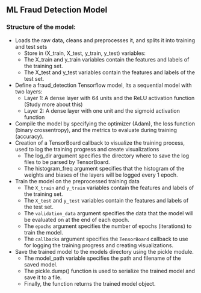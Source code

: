 
## ML Fraud Detection Model


### Structure of the model:
   
- Loads the raw data, cleans and preprocesses it, and splits it into training and test sets
    - Store in  (X_train, X_test, y_train, y_test) variables:
    - The X_train and y_train variables contain the features and labels of the training set.
    - The X_test and y_test variables contain the features and labels of the test set.
- Define a fraud_detection Tensorflow model, Its a sequential model with two layers:
    - Layer 1: A dense layer with 64 units and the ReLU activation function (Study more about this)
    - Layer 2: A dense layer with one unit and the sigmoid activation function
- Compile the model by specifying the optimizer (Adam), the loss function (binary crossentropy), 
    and the metrics to evaluate during training (accuracy).
- Creation of a TensorBoard callback to visualize the training process, used to log the training progress and create visualizations
    - The log_dir argument specifies the directory where to save the log files to be parsed by TensorBoard.
    - The histogram_freq argument specifies that the histogram of the weights and biases of the layers will be logged every 1 epoch.
- Train the model on the preprocessed training data
    - The `X_train` and `y_train` variables contain the features and labels of the training set.
    - The `X_test` and `y_test` variables contain the features and labels of the test set.
    - The `validation_data` argument specifies the data that the model will be evaluated on at the end of each epoch.
    - The `epochs` argument specifies the number of epochs (iterations) to train the model. 
    - The `callbacks` argument specifies the `TensorBoard` callback to use for logging the training progress and creating visualizations.
- Save the trained model to the models directory using the pickle module. 
    - The model_path variable specifies the path and filename of the saved model. 
    - The pickle.dump() function is used to serialize the trained model and save it to a file. 
    - Finally, the function returns the trained model object.

